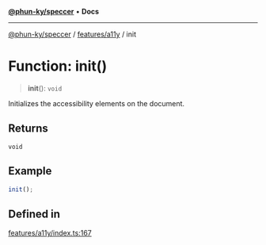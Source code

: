 [**@phun-ky/speccer**](../../../README.md) • **Docs**

***

[@phun-ky/speccer](../../../README.md) / [features/a11y](../README.md) / init

# Function: init()

> **init**(): `void`

Initializes the accessibility elements on the document.

## Returns

`void`

## Example

```ts
init();
```

## Defined in

[features/a11y/index.ts:167](https://github.com/phun-ky/speccer/blob/main/src/features/a11y/index.ts#L167)
